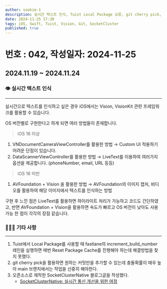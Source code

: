 ```yaml
---
author: sookim-1
description: 실시간 텍스트 인식, Tuist Local Package 오류, git cherry pick, SocketClusterNative 블로그  작성
date: 2024-11-25 17:30
tags: iOS, Swift, Tuist, Vision, Git, SocketCluster
published: true
---
```

# 번호 : 042, 작성일자: 2024-11-25
## 2024.11.19 ~ 2024.11.24
### 👁️ 실시간 텍스트 인식

---

실시간으로 텍스트를 인식하고 싶은 경우 iOS에서는 Vision, VisionKit 관련 프레임워크를 활용할 수 있습니다.

OS 버전별로 구현한다고 하게 되면 여러 방법들이 존재합니다.

> iOS 16 이상
> 
1. VNDocumentCameraViewController를 활용한 방법 → Custom UI 적용하기 어려운 단점이 있습니다.
2. DataScannerViewController를 활용한 방법 → LiveText를 이용하여 여러가지 옵션을 제공합니다. (phoneNumber, email, URL 등등)

> iOS 16 미만
> 
1. AVFoundation + Vision 을 활용한 방법 → AVFoundation의 이미지 캡처, 비디오를 활용하여 해당 이미지에서 텍스트를 인식하는 방법

구현 후 느낀 점은 LiveText를 활용하면 하이라이트 처리가 가능하고 코드도 간단하였고, 반면 AVFoundation + Vision을 활용하면 속도가 빠르고 OS 버전이 낮아도 사용가능 한 점이 각각의 장점 같습니다.

### 🙋🏻‍♂️ 기타 사항

---

1. Tuist에서 Local Package를 사용할 때 fastlane의 increment_build_number 레인을 실행하면 매번 Reset Package Cache를 진행해야 하는데 해결방법을 찾지 못했다.
2. git cherry pick을 활용하면 원하는 커밋만을 추가할 수 있는데 충돌확률이 매우 높아 main 브랜치에서는 작업을 신중히 해야한다.
3. 오픈소스로 제작한 SocketClusterNative 블로그글을 작성했다.
    - [SocketClusterNative: 실시간 통신 개선을 위한 여정]([https://medium.com/@sookim-1/socketclusternative-실시간-통신-개선을-위한-여정-9161e10a3d3b](https://medium.com/@sookim-1/socketclusternative-%EC%8B%A4%EC%8B%9C%EA%B0%84-%ED%86%B5%EC%8B%A0-%EA%B0%9C%EC%84%A0%EC%9D%84-%EC%9C%84%ED%95%9C-%EC%97%AC%EC%A0%95-9161e10a3d3b))
